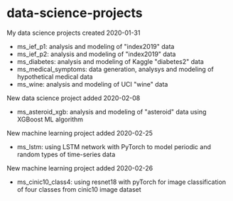 # data-science-projects
My data science projects created 2020-01-31
- ms_ief_p1: analysis and modeling of "index2019" data
- ms_ief_p2: analysis and modeling of "index2019" data
- ms_diabetes: analysis and modeling of Kaggle "diabetes2" data
- ms_medical_symptoms: data generation, analysys and modeling of hypothetical medical data
- ms_wine: analysis and modeling of UCI "wine" data

New data science project added 2020-02-08
- ms_asteroid_xgb: analysis and modeling of "asteroid" data using XGBoost ML algorithm

New machine learning project added 2020-02-25
- ms_lstm: using LSTM network with PyTorch to model periodic and random types of time-series data

New machine learning project added 2020-02-26
- ms_cinic10_class4: using resnet18 with pyTorch for image classification of four classes from cinic10 image dataset
